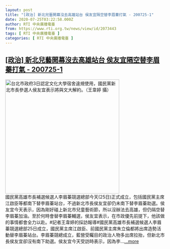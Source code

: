 ```yaml
---
layout: post
title: "[政治] 新北兒藝開幕沒去高雄站台 侯友宜隔空替李眉蓁打氣 - 200725-1"
date: 2020-07-25T03:22:58.000Z
author: RTI 中央廣播電臺
from: https://www.rti.org.tw/news/view/id/2073443
tags: [ RTI 中央廣播電臺 ]
categories: [ RTI 中央廣播電臺 ]
---
```

<!--1595647378000-->
[[政治] 新北兒藝開幕沒去高雄站台 侯友宜隔空替李眉蓁打氣 - 200725-1](https://www.rti.org.tw/news/view/id/2073443)
------

<div>
<img src="https://static.rti.org.tw/assets/thumbnails/2018/07/03/153061597604112.jpg" width="360" alt="台北市政府3日認定文化大學宿舍違規使用，國民黨新北市長參選人侯友宜表示將與文大解約。（王韋婷 攝）" title="台北市政府3日認定文化大學宿舍違規使用，國民黨新北市長參選人侯友宜表示將與文大解約。（王韋婷 攝）"><br>國民黨高雄市長補選候選人李眉蓁競選總部今天(25日)正式成立，包括國民黨主席江啟臣等都南下替李眉蓁站台，不過新北市長侯友宜卻仍未南下替李眉蓁助選。侯友宜今天表示，因為剛好碰上新北市兒童藝術節，所以沒辦法去高雄，但仍隔空替李眉蓁加油。至於何時會替李眉蓁輔選，侯友宜表示，在市政優先前提下，他該做的事情都會全力以赴。#記者王韋婷的採訪報導#國民黨高雄市長補選候選人李眉蓁競選總部25日成立，國民黨主席江啟臣、前國民黨主席朱立倫都將出席造勢活動替李眉蓁站台。李眉蓁競總成立，藍營受矚目的政治人物多出席拉抬，但新北市長侯友宜卻沒有南下助選。侯友宜今天受訪時表示，因為李...<a target="_blank" href="https://www.rti.org.tw/news/view/id/2073443">...more</a>
</div>

